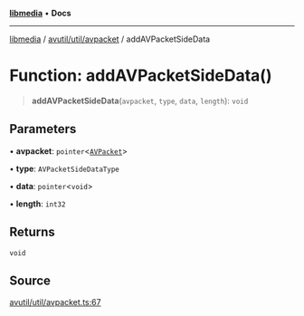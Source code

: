 [**libmedia**](../../../../README.md) • **Docs**

***

[libmedia](../../../../README.md) / [avutil/util/avpacket](../README.md) / addAVPacketSideData

# Function: addAVPacketSideData()

> **addAVPacketSideData**(`avpacket`, `type`, `data`, `length`): `void`

## Parameters

• **avpacket**: `pointer`\<[`AVPacket`](../../../struct/avpacket/classes/AVPacket.md)\>

• **type**: `AVPacketSideDataType`

• **data**: `pointer`\<`void`\>

• **length**: `int32`

## Returns

`void`

## Source

[avutil/util/avpacket.ts:67](https://github.com/zhaohappy/libmedia/blob/acbbf6bd75e6ee4c968b9f441fe28c40f42f350d/src/avutil/util/avpacket.ts#L67)

